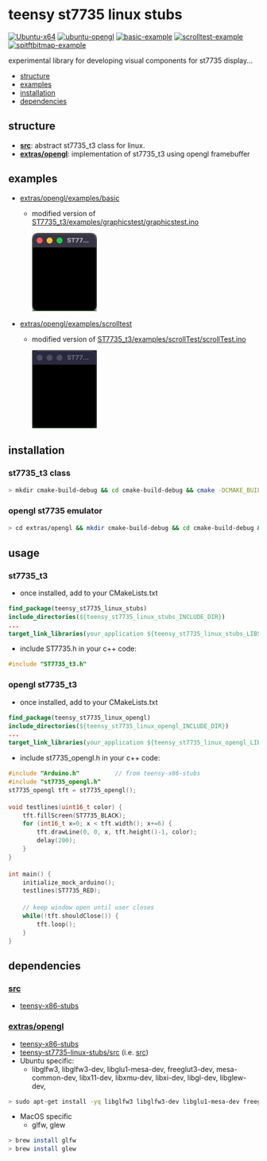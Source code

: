 # teensy st7735 linux stubs
[![Ubuntu-x64](https://github.com/newdigate/teensy-st7735-linux-stubs/workflows/Ubuntu-x64/badge.svg)](https://github.com/newdigate/teensy-st7735-linux-stubs/actions)
[![ubuntu-opengl](https://github.com/newdigate/teensy-st7735-linux-stubs/workflows/ubuntu-opengl/badge.svg)](https://github.com/newdigate/teensy-st7735-linux-stubs/actions?query=workflow%3Aubuntu-opengl)
[![basic-example](https://github.com/newdigate/teensy-st7735-linux-stubs/workflows/basic-example/badge.svg)](https://github.com/newdigate/teensy-st7735-linux-stubs/actions?query=workflow%3Abasic-example)
[![scrolltest-example](https://github.com/newdigate/teensy-st7735-linux-stubs/workflows/scrolltest-example/badge.svg)](https://github.com/newdigate/teensy-st7735-linux-stubs/actions?query=workflow%3Ascrolltest-example)
[![spitftbitmap-example](https://github.com/newdigate/teensy-st7735-linux-stubs/workflows/spitftbitmap-example/badge.svg)](https://github.com/newdigate/teensy-st7735-linux-stubs/actions?query=workflow%3Aspitftbitmap-example)

experimental library for developing visual components for st7735 display... 

* [structure](#structure)
* [examples](#examples)
* [installation](#installation)
* [dependencies](#dependencies)

## structure
* **[src](src)**: abstract st7735_t3 class for linux.
* **[extras/opengl](extras/opengl)**: implementation of st7735_t3 using opengl framebuffer

## examples
* [extras/opengl/examples/basic](https://github.com/newdigate/teensy-st7735-linux-stubs/tree/main/extras/opengl/examples/basic) 
  * modified version of [ST7735_t3/examples/graphicstest/graphicstest.ino](https://github.com/PaulStoffregen/ST7735_t3/blob/master/examples/graphicstest/graphicstest.ino)
  
    ![graphicstest emulator](docs/graphicstest.gif)
    
* [extras/opengl/examples/scrolltest](https://github.com/newdigate/teensy-st7735-linux-stubs/tree/main/extras/opengl/examples/scrolltest) 
  * modified version of [ST7735_t3/examples/scrollTest/scrollTest.ino](https://github.com/PaulStoffregen/ST7735_t3/blob/master/examples/scrollTest/scrollTest.ino)
  
    ![scrolltest emulator](docs/scrolltest.gif)

## installation
### st7735_t3 class
``` sh
> mkdir cmake-build-debug && cd cmake-build-debug && cmake -DCMAKE_BUILD_TYPE=Debug && sudo make install
```

### opengl st7735 emulator
``` sh
> cd extras/opengl && mkdir cmake-build-debug && cd cmake-build-debug && cmake -DCMAKE_BUILD_TYPE=Debug && sudo make install
```

## usage
### st7735_t3
* once installed, add to your CMakeLists.txt
``` cmake
find_package(teensy_st7735_linux_stubs)
include_directories(${teensy_st7735_linux_stubs_INCLUDE_DIR})
...
target_link_libraries(your_application ${teensy_st7735_linux_stubs_LIBS})
```
* include ST7735.h in your c++ code:
``` c++
#include "ST7735_t3.h"
```

### opengl st7735_t3
* once installed, add to your CMakeLists.txt
``` cmake
find_package(teensy_st7735_linux_opengl)
include_directories(${teensy_st7735_linux_opengl_INCLUDE_DIR})
...
target_link_libraries(your_application ${teensy_st7735_linux_opengl_LIBS})
```
* include st7735_opengl.h in your c++ code:
``` c++
#include "Arduino.h"          // from teensy-x86-stubs
#include "st7735_opengl.h"
st7735_opengl tft = st7735_opengl();

void testlines(uint16_t color) {
    tft.fillScreen(ST7735_BLACK);
    for (int16_t x=0; x < tft.width(); x+=6) {
        tft.drawLine(0, 0, x, tft.height()-1, color);
        delay(200);
    }
}

int main() {
    initialize_mock_arduino();
    testlines(ST7735_RED);
    
    // keep window open until user closes 
    while(!tft.shouldClose()) {
        tft.loop();
    }
}
```

## dependencies
### **[src](src)**
* [teensy-x86-stubs](https://github.com/newdigate/teensy-x86-stubs)
### **[extras/opengl](extras/opengl)** 
* [teensy-x86-stubs](https://github.com/newdigate/teensy-x86-stubs)
* [teensy-st7735-linux-stubs/src](https://github.com/newdigate/teensy-st7735-linux-stubs/src) (i.e. [src](src))
* Ubuntu specific: 
    * libglfw3, libglfw3-dev, libglu1-mesa-dev, freeglut3-dev, mesa-common-dev, libx11-dev, libxmu-dev, libxi-dev, libgl-dev, libglew-dev,
```sh
> sudo apt-get install -yq libglfw3 libglfw3-dev libglu1-mesa-dev freeglut3-dev mesa-common-dev libx11-dev libxmu-dev libxi-dev libgl-dev libglew-dev
```
* MacOS specific
    * glfw, glew
```sh
> brew install glfw
> brew install glew
```
